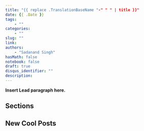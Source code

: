 ```yaml
---
title: "{{ replace .TranslationBaseName "-" " " | title }}"
date: {{ .Date }}
tags:
    - ""
categories:
    - ""
slug: ""
link:
authors:
    - "Sadanand Singh"
hasMath: false
notebook: false
draft: true
disqus_identifier: ""
description:
---
```


**Insert Lead paragraph here.**

<!--more-->

<!--TOC-->

## Sections

## New Cool Posts
